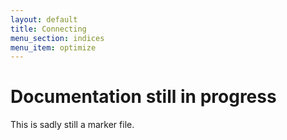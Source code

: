 ```yaml
---
layout: default
title: Connecting
menu_section: indices
menu_item: optimize
---
```



# Documentation still in progress

This is sadly still a marker file.

